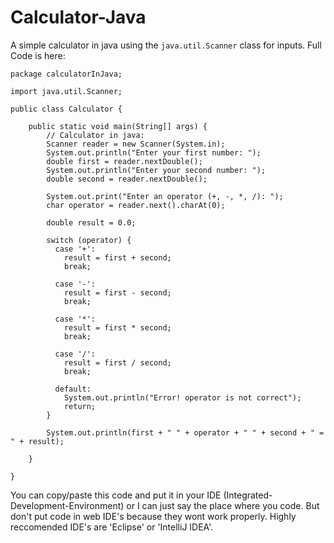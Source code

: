 # Calculator-Java
A simple calculator in java using the `java.util.Scanner` class for inputs.
Full Code is here:
```
package calculatorInJava;

import java.util.Scanner;

public class Calculator {

	public static void main(String[] args) {
		// Calculator in java:
		Scanner reader = new Scanner(System.in);
	    System.out.println("Enter your first number: ");
	    double first = reader.nextDouble();
	    System.out.println("Enter your second number: ");
	    double second = reader.nextDouble();

	    System.out.print("Enter an operator (+, -, *, /): ");
	    char operator = reader.next().charAt(0);

	    double result = 0.0;

	    switch (operator) {
	      case '+':
	        result = first + second;
	        break;
 
	      case '-':
	        result = first - second;
	        break;

	      case '*':
	        result = first * second;
	        break;

	      case '/':
	        result = first / second;
	        break;

	      default:
	        System.out.println("Error! operator is not correct");
	        return;
	    }

	    System.out.println(first + " " + operator + " " + second + " = " + result);

	}

}
```
You can copy/paste this code and put it in your IDE (Integrated-Development-Environment) or I can just say the place where you code. But don't put code in web IDE's 
because they wont work properly. Highly reccomended IDE's are 'Eclipse' or 'IntelliJ IDEA'.

